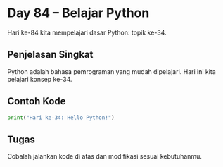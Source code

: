 # Day 84 – Belajar Python

Hari ke-84 kita mempelajari dasar Python: topik ke-34.

## Penjelasan Singkat

Python adalah bahasa pemrograman yang mudah dipelajari. Hari ini kita pelajari konsep ke-34.

## Contoh Kode

```python
print("Hari ke-34: Hello Python!")
```

## Tugas

Cobalah jalankan kode di atas dan modifikasi sesuai kebutuhanmu.
